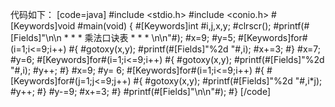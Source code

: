 代码如下：
[code=java]
#include <stdio.h>
#include <conio.h>
#[Keywords]void #main(void)
{
	#[Keywords]int #i,j,x,y;
	#clrscr();
	#printf(#[Fields]"\n\n        * * * 乘法口诀表 * * * \n\n"#);
	#x=9;
	#y=5;
	#[Keywords]for#(i=1;i<=9;i++)
	#{
		#gotoxy(x,y);
		#printf(#[Fields]"%2d "#,i);
		#x+=3;
	#}
	#x=7;
	#y=6;
	#[Keywords]for#(i=1;i<=9;i++)
	#{
		#gotoxy(x,y);
		#printf(#[Fields]"%2d "#,i);
		#y++;
	#}
	#x=9;
	#y= 6;
	#[Keywords]for#(i=1;i<=9;i++)
	#{
		#[Keywords]for#(j=1;j<=9;j++)
		#{
			#gotoxy(x,y);
			#printf(#[Fields]"%2d "#,i*j);
			#y++;
		#}
		#y-=9;
		#x+=3;
	#}
	#printf(#[Fields]"\n\n"#);
#}
[/code]